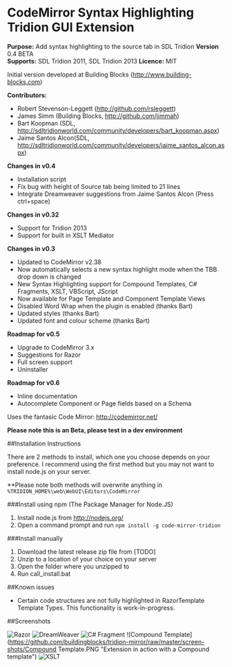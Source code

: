 # CodeMirror Syntax Highlighting Tridion GUI Extension

**Purpose:** Add syntax highlighting to the source tab in SDL Tridion
**Version** 0.4 BETA  
**Supports:** SDL Tridion 2011, SDL Tridion 2013
**Licence:** MIT

Initial version developed at Building Blocks (http://www.building-blocks.com)

**Contributors:**

 * Robert Stevenson-Leggett (http://github.com/rsleggett)
 * James Simm (Building Blocks, http://github.com/jimmah)
 * Bart Koopman (SDL, http://sdltridionworld.com/community/developers/bart_koopman.aspx)
 * Jaime Santos Alcon(SDL, http://sdltridionworld.com/community/developers/jaime_santos_alcon.aspx) 

 **Changes in v0.4**
 
 * Installation script
 * Fix bug with height of Source tab being limited to 21 lines
 * Integrate Dreamweaver suggestions from Jaime Santos Alcon (Press ctrl+space)
 
**Changes in v0.32**
 
  * Support for Tridion 2013
  * Support for built in XSLT Mediator
 
**Changes in v0.3**
 
  * Updated to CodeMirror v2.38
  * Now automatically selects a new syntax highlight mode when the TBB drop down is changed
  * New Syntax Highlighting support for Compound Templates, C# Fragments,  XSLT, VBScript, JScript
  * Now available for Page Template and Component Template Views
  * Disabled Word Wrap when the plugin is enabled (thanks Bart)
  * Updated styles (thanks Bart)
  * Updated font and colour scheme (thanks Bart)
 
**Roadmap for v0.5**

 * Upgrade to CodeMirror 3.x 
 * Suggestions for Razor
 * Full screen support
 * Uninstaller

**Roadmap for v0.6**

 * Inline documentation 
 * Autocomplete Component or Page fields based on a Schema

Uses the fantasic Code Mirror: http://codemirror.net/

**Please note this is an Beta, please test in a dev environment**

##Installation Instructions

There are 2 methods to install, which one you choose depends on your preference. I recommend using the first method but you may not want to install node.js on your server.

**Please note both methods will overwrite anything in `%TRIDION_HOME%\web\WebUI\Editors\CodeMirror`

###Install using npm (The Package Manager for Node.JS)
 
 1. Install node.js from http://nodejs.org/ 
 2. Open a command prompt and run `npm install -g code-mirror-tridion`
 
###Install manually

 1. Download the latest release zip file from [TODO]
 2. Unzip to a location of your choice on your server
 3. Open the folder where you unzipped to
 4. Run call_install.bat

##Known issues

 * Certain code structures are not fully highlighted in RazorTemplate Template Types. This functionality is work-in-progress.

##Screenshots

![Razor](https://github.com/buildingblocks/tridion-mirror/raw/master/screen-shots/razor.PNG "Extension in action with a Razor Template")
![DreamWeaver](https://github.com/buildingblocks/tridion-mirror/raw/master/screen-shots/DWT.PNG "Extension in action with a dreamweaver template")
![C# Fragment](https://github.com/buildingblocks/tridion-mirror/raw/master/screen-shots/CSharp.PNG "Extension in action with a C# fragment template")
![Compound Template](https://github.com/buildingblocks/tridion-mirror/raw/master/screen-shots/Compound Template.PNG "Extension in action with a Compound template")
![XSLT](https://github.com/buildingblocks/tridion-mirror/raw/master/screen-shots/XSLT.PNG "Extension in action with a XSLT template")